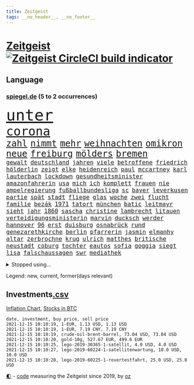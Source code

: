 ```yaml
---
title: Zeitgeist
tags: __no_header__, __no_footer__
---
```


# [Zeitgeist](https://oliz.io/zeitgeist/) [![Zeitgeist CircleCI build indicator](https://circleci.com/gh/ooz/zeitgeist.svg?style=shield)](https://circleci.com/gh/ooz/zeitgeist)

## Language

<h3><a href="https://www.spiegel.de" target="_blank">spiegel.de</a> (5 to 2 occurrences)</h3>
<p style="font-family:monospace">
<span style="font-size:32pt"><a href="news_links.html#unter" class="current">unter</a></span>
<br>
<span style="font-size:25pt"><a href="news_links.html#corona" class="current">corona</a></span>
<br>
<span style="font-size:18pt"><a href="news_links.html#zahl" class="current">zahl</a></span>
<span style="font-size:18pt"><a href="news_links.html#nimmt" class="current">nimmt</a></span>
<span style="font-size:18pt"><a href="news_links.html#mehr" class="current">mehr</a></span>
<span style="font-size:18pt"><a href="news_links.html#weihnachten" class="current">weihnachten</a></span>
<span style="font-size:18pt"><a href="news_links.html#omikron" class="current">omikron</a></span>
<span style="font-size:18pt"><a href="news_links.html#neue" class="current">neue</a></span>
<span style="font-size:18pt"><a href="news_links.html#freiburg" class="current">freiburg</a></span>
<span style="font-size:18pt"><a href="news_links.html#mölders" class="current">mölders</a></span>
<span style="font-size:18pt"><a href="news_links.html#bremen" class="current">bremen</a></span>
<br>
<span style="font-size:12pt"><a href="news_links.html#gewalt" class="current">gewalt</a></span>
<span style="font-size:12pt"><a href="news_links.html#deutschland" class="current">deutschland</a></span>
<span style="font-size:12pt"><a href="news_links.html#jahren" class="current">jahren</a></span>
<span style="font-size:12pt"><a href="news_links.html#viele" class="current">viele</a></span>
<span style="font-size:12pt"><a href="news_links.html#betroffene" class="current">betroffene</a></span>
<span style="font-size:12pt"><a href="news_links.html#friedrich" class="current">friedrich</a></span>
<span style="font-size:12pt"><a href="news_links.html#hölderlin" class="new">hölderlin</a></span>
<span style="font-size:12pt"><a href="news_links.html#zeigt" class="current">zeigt</a></span>
<span style="font-size:12pt"><a href="news_links.html#elke" class="current">elke</a></span>
<span style="font-size:12pt"><a href="news_links.html#heidenreich" class="current">heidenreich</a></span>
<span style="font-size:12pt"><a href="news_links.html#paul" class="current">paul</a></span>
<span style="font-size:12pt"><a href="news_links.html#mccartney" class="current">mccartney</a></span>
<span style="font-size:12pt"><a href="news_links.html#karl" class="current">karl</a></span>
<span style="font-size:12pt"><a href="news_links.html#lauterbach" class="current">lauterbach</a></span>
<span style="font-size:12pt"><a href="news_links.html#lockdown" class="current">lockdown</a></span>
<span style="font-size:12pt"><a href="news_links.html#gesundheitsminister" class="current">gesundheitsminister</a></span>
<span style="font-size:12pt"><a href="news_links.html#amazonfahrerin" class="new">amazonfahrerin</a></span>
<span style="font-size:12pt"><a href="news_links.html#usa" class="current">usa</a></span>
<span style="font-size:12pt"><a href="news_links.html#mich" class="current">mich</a></span>
<span style="font-size:12pt"><a href="news_links.html#ich" class="current">ich</a></span>
<span style="font-size:12pt"><a href="news_links.html#komplett" class="current">komplett</a></span>
<span style="font-size:12pt"><a href="news_links.html#frauen" class="current">frauen</a></span>
<span style="font-size:12pt"><a href="news_links.html#nie" class="current">nie</a></span>
<span style="font-size:12pt"><a href="news_links.html#ampelregierung" class="current">ampelregierung</a></span>
<span style="font-size:12pt"><a href="news_links.html#fußballbundesliga" class="current">fußballbundesliga</a></span>
<span style="font-size:12pt"><a href="news_links.html#sc" class="current">sc</a></span>
<span style="font-size:12pt"><a href="news_links.html#bayer" class="current">bayer</a></span>
<span style="font-size:12pt"><a href="news_links.html#leverkusen" class="current">leverkusen</a></span>
<span style="font-size:12pt"><a href="news_links.html#partie" class="current">partie</a></span>
<span style="font-size:12pt"><a href="news_links.html#spät" class="current">spät</a></span>
<span style="font-size:12pt"><a href="news_links.html#stadt" class="current">stadt</a></span>
<span style="font-size:12pt"><a href="news_links.html#fliege" class="new">fliege</a></span>
<span style="font-size:12pt"><a href="news_links.html#glas" class="current">glas</a></span>
<span style="font-size:12pt"><a href="news_links.html#woche" class="current">woche</a></span>
<span style="font-size:12pt"><a href="news_links.html#zwei" class="current">zwei</a></span>
<span style="font-size:12pt"><a href="news_links.html#flucht" class="current">flucht</a></span>
<span style="font-size:12pt"><a href="news_links.html#familie" class="current">familie</a></span>
<span style="font-size:12pt"><a href="news_links.html#bezák" class="new">bezák</a></span>
<span style="font-size:12pt"><a href="news_links.html#1971" class="new">1971</a></span>
<span style="font-size:12pt"><a href="news_links.html#tatort" class="current">tatort</a></span>
<span style="font-size:12pt"><a href="news_links.html#münchen" class="current">münchen</a></span>
<span style="font-size:12pt"><a href="news_links.html#batic" class="current">batic</a></span>
<span style="font-size:12pt"><a href="news_links.html#leitmayr" class="current">leitmayr</a></span>
<span style="font-size:12pt"><a href="news_links.html#sieht" class="current">sieht</a></span>
<span style="font-size:12pt"><a href="news_links.html#jahr" class="current">jahr</a></span>
<span style="font-size:12pt"><a href="news_links.html#1860" class="current">1860</a></span>
<span style="font-size:12pt"><a href="news_links.html#sascha" class="current">sascha</a></span>
<span style="font-size:12pt"><a href="news_links.html#christine" class="current">christine</a></span>
<span style="font-size:12pt"><a href="news_links.html#lambrecht" class="new">lambrecht</a></span>
<span style="font-size:12pt"><a href="news_links.html#litauen" class="current">litauen</a></span>
<span style="font-size:12pt"><a href="news_links.html#verteidigungsministerin" class="current">verteidigungsministerin</a></span>
<span style="font-size:12pt"><a href="news_links.html#marvin" class="new">marvin</a></span>
<span style="font-size:12pt"><a href="news_links.html#ducksch" class="new">ducksch</a></span>
<span style="font-size:12pt"><a href="news_links.html#werder" class="current">werder</a></span>
<span style="font-size:12pt"><a href="news_links.html#hannover" class="current">hannover</a></span>
<span style="font-size:12pt"><a href="news_links.html#96" class="current">96</a></span>
<span style="font-size:12pt"><a href="news_links.html#erst" class="current">erst</a></span>
<span style="font-size:12pt"><a href="news_links.html#duisburg" class="current">duisburg</a></span>
<span style="font-size:12pt"><a href="news_links.html#osnabrück" class="new">osnabrück</a></span>
<span style="font-size:12pt"><a href="news_links.html#rund" class="current">rund</a></span>
<span style="font-size:12pt"><a href="news_links.html#genezarethkirche" class="new">genezarethkirche</a></span>
<span style="font-size:12pt"><a href="news_links.html#berlin" class="current">berlin</a></span>
<span style="font-size:12pt"><a href="news_links.html#pfarrerin" class="new">pfarrerin</a></span>
<span style="font-size:12pt"><a href="news_links.html#jasmin" class="new">jasmin</a></span>
<span style="font-size:12pt"><a href="news_links.html#elmanhy" class="new">elmanhy</a></span>
<span style="font-size:12pt"><a href="news_links.html#altar" class="new">altar</a></span>
<span style="font-size:12pt"><a href="news_links.html#zerbrochne" class="new">zerbrochne</a></span>
<span style="font-size:12pt"><a href="news_links.html#krug" class="current">krug</a></span>
<span style="font-size:12pt"><a href="news_links.html#ulrich" class="current">ulrich</a></span>
<span style="font-size:12pt"><a href="news_links.html#matthes" class="new">matthes</a></span>
<span style="font-size:12pt"><a href="news_links.html#britische" class="current">britische</a></span>
<span style="font-size:12pt"><a href="news_links.html#neustadt" class="new">neustadt</a></span>
<span style="font-size:12pt"><a href="news_links.html#coburg" class="new">coburg</a></span>
<span style="font-size:12pt"><a href="news_links.html#tochter" class="current">tochter</a></span>
<span style="font-size:12pt"><a href="news_links.html#eautos" class="current">eautos</a></span>
<span style="font-size:12pt"><a href="news_links.html#sofia" class="new">sofia</a></span>
<span style="font-size:12pt"><a href="news_links.html#goggia" class="new">goggia</a></span>
<span style="font-size:12pt"><a href="news_links.html#siegt" class="current">siegt</a></span>
<span style="font-size:12pt"><a href="news_links.html#lisa" class="current">lisa</a></span>
<span style="font-size:12pt"><a href="news_links.html#falschaussagen" class="new">falschaussagen</a></span>
<span style="font-size:12pt"><a href="news_links.html#swr" class="current">swr</a></span>
<span style="font-size:12pt"><a href="news_links.html#mediathek" class="new">mediathek</a></span>
</p>
<details>
<summary>Stopped using...</summary>
<p class="former" style="font-size:12pt">
aufgefallen(424) lebensmittel(424) france(423) gründer(423) live(423) notfalls(423) paare(423) emma(422) entdeckung(422) philippinen(422) sprengstoff(422) atlantik(421) attackieren(421) betriebe(421) brutale(421) erstaunlich(421) filialen(421) a2(420) ankommt(420) anscheinend(420) coronawarnapp(420) dauerhaft(420) gefüllt(420) konkurrenten(420) manöver(420) reul(420) verbot(420) weshalb(420) bernd(419) gelegt(419) künstlerin(419) norden(419) oberbürgermeister(419) untersuchungen(419) verklagt(419) videobotschaft(419) ärzten(419) 2024(418) ausländische(418) bahnhof(418) entdeckte(418) gewaltsam(418) mitunter(418) mütter(418) niederländische(418) rote(418) usgericht(418) übersicht(418) 75(417) auftakt(417) eingesetzt(417) historiker(417) korrigiert(417) organisationen(417) schweigt(417) aufgerufen(416) beleidigungen(416) demonstration(416) kämpfe(416) weltweiten(416) wünschen(416) ausnahmen(415) einzudämmen(415) enger(415) entwicklungen(415) jedem(415) linie(415) lukaschenkos(415) sarscov2(415) schlagzeilen(415) selten(415) sprecher(415) verlängerung(415) verteidigungsministerium(415) wahlen(415) zoll(415) anerkannt(414) ausfallen(414) forderte(414) islamischen(414) lukas(414) taugt(414) untersagt(414) usamerikaner(414) vermuten(414) wirecard(414) 65(413) anleger(413) dokumente(413) eingestuft(413) feier(413) gebrochen(413) gestoßen(413) jahrzehntelang(413) klaren(413) manipuliert(413) meghan(413) möglicher(413) nationalmannschaft(413) salzburg(413) smith(413) wahlsieg(413) überreste(413) 10000(412) 2011(412) 2017(412) beschimpft(412) hintergründe(412) kämpfer(412) rechtliche(412) rufen(412) schulze(412) verhängte(412) vorantreiben(412) überlegen(412) anbieten(411) anlagen(411) bereiten(411) beschuss(411) forderung(411) hans(411) hinnehmen(411) ii(411) kampagne(411) männliche(411) philipp(411) qualifikation(411) triumph(411) debakel(410) ehre(410) entkommen(410) fragt(410) islamisten(410) kostenlose(410) schwindet(410) sichergestellt(410) trieb(410) täglich(410) verzicht(410) boden(409) informieren(409) patrick(409) rechtlich(409) schwachen(409) teilgenommen(409) terroristischen(409) venezuela(409) abzug(408) beiträge(408) elektrische(408) geräte(408) hob(408) island(408) lkwfahrer(408) sendet(408) vermeiden(408) zuständige(408) angestellte(407) attila(407) grün(407) hildmann(407) lohn(407) manipulierte(407) ausfall(406) beschuldigten(406) dennis(406) drastisch(406) eurecht(406) nerven(406) sache(406) zimmer(406) behandeln(405) bitcoin(405) löw(405) tödlich(405) vaters(405) womit(405) argentinien(404) bolsonaro(404) freundschaft(404) jair(404) unruhe(404) verbindet(404) berühmte(403) clemens(403) freiwillige(403) green(403) jemen(403) leichte(403) methoden(403) nachbarn(403) vermeintlichen(403) begann(402) homosexuelle(402) ehepaar(401) eigener(401) frische(401) gemein(401) juristen(401) königin(401) stieß(401) änderungen(401) amtsgericht(400) dfbelf(400) eigenem(400) erfinder(400) größeren(400) jüngere(400) mecklenburgvorpommern(400) privat(400) auftritte(399) initiative(399) lücke(399) mobile(399) aktie(398) wahren(398) bezahlen(397) luca(397) nennen(397) umweltschutz(397) beschlagnahmt(396) ordnung(396) balance(395) drängen(395) gouverneur(395) haftbefehl(395) landet(395) text(395) bedingt(394) empfängt(394) praktisch(394) spaltet(394) 54(393) halbe(393) registrieren(393) justizminister(392) klimaziele(391) brandenburger(390) parallelen(390) ringen(390) zuspruch(390) verträge(389) vorgeführt(389) automatisch(387) niedrig(387) prognose(387) terrorismus(387) benötigen(386) budapest(386) gesetzliche(386) infektionsgeschehen(386) gefällt(385) hackerangriff(385) jurist(385) 47(384) afghanische(384) app(384) rot(384) stimmten(384) einig(383) unmittelbar(383) georg(382) gerieten(381) dringt(380) senioren(379) verlegen(379) palmer(378) bezirk(376) vergehen(376) dreharbeiten(375) sophie(375) schulz(372) konzert(368) superwahljahr(367) eingeschaltet(366) dämpft(364) ära(364) bist(362) zweck(362) clooney(361) erleichtern(360) verursachte(360) janet(358) yellen(358) reihen(357) gala(356) psychischen(356) stabil(355) zusätzliche(355) rückte(354) fotografieren(353) mängel(351) mehren(349) aktionen(348) liter(346) erzieher(344) ausweg(340) 15jährige(339) freigelassen(335) erneuerbare(334) abgrund(332) ältesten(331) festgesetzt(329) mallorca(320) schwangerschaftsabbrüche(316) rasche(315) glasgow(313) polizeibeamte(313) technische(311) amazons(309) räumte(309) wucht(309) server(307) haut(306) diagnose(304) milliardär(304) nachbarland(304) gegeneinander(302) konfrontation(302) extremwetter(297) ungemütlich(296) heutige(293) desinformation(292) sparkassen(292) hubert(290) fragwürdige(289) verlusten(287) radio(286) magische(282) fahrbahn(280) unzureichend(280) zusammenbruch(280) palästinensern(278) wolken(278) demnächst(276) jersey(275) herren(273) linkenchefin(265) maskendeals(258) athen(257) erledigt(255) spitzenkandidaten(252) geheiratet(251) charité(247) immunisiert(247) fraktionen(246) 2001(245) kleinflugzeug(242) unterschiedliche(242) bedankte(240) 22jähriger(239) belgische(239) greenpeace(232) spürt(231) käse(229) altersgruppe(228) wüste(228) frauenbundesliga(225) linda(221) niemandem(220) schädlichen(217) alibaba(216) umwelthilfe(216) entschädigungen(211) kabel(211) bundeswehrhelfer(210) fußballnationalmannschaft(208) trost(207) erlässt(206) großkonzerne(204) vorstände(204) berechnungen(203) heizt(203) todesfall(203) abgefeuert(199) lobbyisten(199) set(199) vize(197) schwerste(192) pumpt(189) tennisstar(189) fed(188) life(188) neunjähriger(187) hiphop(186) kaufte(186) heben(185) erpresst(184) steuerflucht(184) angeschlagene(182) westjordanland(182) kugel(181) zurückschicken(181) gezählt(180) riegel(179) müll(178) aachen(177) anhaltende(176) millionenstadt(176) vertrauter(176) unterstützern(175) banden(173) todesdrohungen(172) bitteren(171) aktionäre(169) argument(169) südchinesisches(169) ölpreis(168) europameister(167) forscherinnen(167) schultern(167) weigerte(166) wenigsten(166) fehle(165) finde(165) erhalt(164) hakt(164) massengrab(164) verdi(164) entsorgt(163) mangelware(163) 14jährige(162) fluggesellschaften(162) warb(162) amthor(160) rechtswidrig(160) spezialeinheit(160) staatschefs(159) azubis(158) epidemischen(158) flüchtet(158) beteuert(157) ewigkeit(157) steueroasen(157) farmer(156) fortsetzen(156) straftat(156) externe(155) streben(155) chemnitz(154) serbe(154) lobbyismus(152) 39jährige(151) boote(151) dänischer(151) lkwanhänger(151) schrumpft(151) danny(150) dänen(150) gegenspieler(150) hollywoodstar(150) kurzzeitig(150) totschlag(149) virologin(149) cloppenburg(148) schob(147) bürgerkriegsland(146) füllen(146) vollkommen(146) erhebung(145) besorgniserregend(144) drogenbanden(144) drohnen(144) schlimmes(144) beschuldigen(143) besuchte(143) dschihad(143) grundsätzlich(143) anmelden(142) sklaverei(141) versteck(140) aufbau(139) anonymer(138) autoren(138) existiert(138) frustriert(138) köpfe(138) verunsichert(137) attackierte(136) elfjähriger(136) evakuierungen(136) komponist(136) seele(136) venedig(136) überflutete(136) betrachten(135) bundesverkehrsminister(135) bedankt(134) deklassiert(134) vorläufige(134) boston(133) mob(131) krachte(130) kyrgios(130) sichtbar(130) korruptionsermittlungen(129) litt(129) ostseepipeline(129) vries(129) belästigungen(128) dauerte(128) erklärt's(128) spende(128) weltranglistenerste(128) bafin(127) führten(127) luke(127) zehnte(127) vorgeschlagen(126) vorliegen(126) zaun(126) andorra(125) ortskräften(124) menschenrechtsaktivisten(122) ngos(122) schießerei(122) deutschsprachigen(121) anschluss(120) erfolgreichste(120) erzieherinnen(120) fündig(120) beeindruckender(118) berufe(118) gelohnt(118) mdr(118) änderung(118) klassischen(117) comedy(115) philippinische(115) äußerung(115) strafanzeigen(114) bereitschaft(113) schwächt(113) verkörpern(113) zerschlagung(113) amal(112) co₂emissionen(112) debattieren(112) deckte(112) gemeint(112) transportieren(112) cduchefs(111) immobilienmarkt(110) tarifstreit(110) umkämpften(110) erbeutete(109) hallo(109) unterdrückung(109) würdigen(108) bürgerlichen(106) dämpfen(106) folgenschweren(106) klimagipfel(106) scott(106) überwältigt(106) 90/die(105) gemischt(105) genießt(105) expertin(104) sichtlich(103) staatskonzern(103) widerstands(103) feinstaub(102) stehende(102) demokrat(101) pandazwillinge(101) damaskus(100) khaled(100) narey(100) plante(100) stur(100) energiepreise(99) krankenschwester(99) obduktion(99) sommers(99) brennstoffe(98) akkus(97) ansage(97) doha(97) favoritin(97) roland(96) saudiarabischen(96) soundtrack(96) gebrannt(95) verstecken(95) wendepunkt(95) kanadische(94) samsung(94) tarantino(94) vollen(94) niederbayern(93) entfliehen(92) erkannt(92) schürt(92) mercedespilot(91) verletzten(91) zerbrach(91) schleichende(90) abgebogen(89) arbeitstag(89) ausfälle(89) erbeuteten(89) gräben(89) lake(89) mustang(89) stinkende(89) druckmittel(88) gefeierter(88) gegentreffer(88) impfdurchbruch(88) models(88) telekommunikationsgesetz(88) zuschuss(88) kabarettist(87) kennenlernte(87) olympique(87) captain(86) erzählung(86) südchinesischen(86) umsteigen(86) demokratin(85) offizier(85) opportunisten(85) taxi(85) 50+1regel(84) besessen(84) francisco(84) homöopathie(84) posierte(84) rekordniveau(84) tante(84) willem(84) agiert(83) auszüge(83) vakuum(83) vorgeladen(83) autobiografie(82) bemerkenswert(82) operieren(82) papiere(82) üppiges(82) ernüchternd(81) gerichtsbeschluss(81) getrunken(81) untätig(81) fame(80) rhythmus(80) ausgeschöpft(79) ehesten(79) gefährte(79) jorginho(79) leitplanke(79) milch(79) nsregime(79) versicherungswirtschaft(79) abgeraten(78) kalten(78) lyon(78) rolling(78) stones(78) 115(77) a3(77) arbeitgeberpräsident(77) bankräuber(77) dulger(77) faktencheck(77) getöteten(77) sämtliche(77) gesetzentwurf(76) habt(76) marley(76) messe(76) verfasst(76) vermittelte(76) 12000(75) dover(75) gesessen(75) lópez(75) markiert(75) obrador(75) olga(75) vizepräsident(75) zellen(75) farce(74) fernzüge(74) hitzig(74) mako(74) meldeten(74) unterziehen(74) üppig(74) abordnung(73) abtreibungen(73) benny(73) ehepaars(73) erreichte(73) gesetzesänderung(73) heilen(73) ida(73) instanz(73) mexikanische(73) provisionen(73) schutzbedürftigen(73) zuwachs(73) höchstem(72) parteiausschlussverfahren(72) paule(72) pit(72) schleswigholsteins(72) schnitzeljagd(72) geburtstagsfeier(71) margrethe(71) schutzschilde(71) teuerungsrate(71) unentschlossene(71) abbacomeback(70) draufgänger(70) fahrräder(70) friedensnobelpreis(70) gaul(70) größerer(70) hungerkrise(70) liechtenstein(70) gangster(69) gemobbt(69) gespickt(69) günstiger(69) klimaschädlichen(69) verordnete(69) armbrust(68) bottas(68) fawcett(68) foundation(68) geschäftsmann(68) jackpot(68) kammerdiener(68) landtagswahl(68) länderspiel(68) norddeutsche(68) pfeil(68) prince's(68) trage(68) unionsanhänger(68) valtteri(68) flüchtlingsstrom(67) massenweise(67) parken(67) rothko(67) schäfer(67) stromversorgung(67) ausschnitt(66) epic(66) games(66) mandela(66) rapsuperstar(66) schiffer(66) sportstars(66) tatenlos(66) zürich(66) isanhängerin(65) kleinere(65) schneidet(65) unoklimagipfel(65) abgeschaltet(64) automobilindustrie(64) erstklässler(64) erwirtschaftet(64) finanzmärkte(64) weltgemeinschaft(64) dreieck(63) gestiegener(63) authentisch(62) frauenfeindliche(62) kapazitäten(62) kräften(62) maori(62) mobilitätswende(62) na(62) nö(62) travis(62) verbrennungsmotoren(62) arbeitsniederlegung(61) aufholjagd(61) demut(61) fußballbund(61) hitzlsperger(61) urheber(61) feuers(60) fuest(60) gestochen(60) ifopräsident(60) krankenhauseinweisungen(60) mails(60) militärübung(60) außergewöhnlichen(59) haftrichter(59) prominentesten(59) psychologie(59) tatverdacht(59) tvsender(59) zugehen(59) zusammenstößen(59) bereiche(58) eineinhalb(58) einstweilige(58) mix(58) mutig(58) personelle(58) querdenken(58) unogipfel(58) gaspreis(57) saarbrücken(57) vornamen(57) wachen(57) waghalsige(57) 2050(56) celtics(56) friedenstaube(56) grenzschützer(56) kapitolerstürmung(56) kleinsten(56) präsidentschaftskandidat(56) verschuldete(56) fahrgast(55) geschäftspartner(55) krankenkassen(55) natostaaten(55) pilze(55) riefen(55) verteidigungsressort(55) natalie(54) 289(53) bewaffneter(53) frauenfußball(53) hey(53) kunstwerke(53) mr(53) oberösterreich(53) skeptischen(53) tournee(53) vorausgesetzt(53) zersetzen(53) benedict(52) cumberbatch(52) virtuellen(52) volksfesten(52) ellisbextor(51) frauenfeindlichen(51) makellos(51) prallt(51) sicherheitslücken(51) supermodel(51) untergetauchten(51) eingehalten(50) erneutes(50) geschäfts(50) korruptionsverdacht(50) pence(50) realen(50) abtreibungsrechts(49) detonation(49) kneipe(49) strauchelnden(49) filmbranche(48) gestiegenen(48) komoot(48) krankenkasse(48) männlich(48) schmieden(48) wahlergebnis(48) wiederentdeckt(48) deutsch(47) genehmigten(47) störungen(47) versorgungskrise(47) armbänder(46) awoniyi(46) begriffe(46) bernard(46) bewachen(46) geltendes(46) grenzgebiet(46) lindern(46) nirgends(46) sechsjähriger(46) taiwo(46) verordnet(46) weitesten(46) bussen(45) genese(45) negativem(45) eingedrungen(44) ransomware(44) schnelleres(44) sicherheitspolitik(44) zittern(44) bahnfahren(43) finanzszene(43) glen(43) arbeitsrechtlerin(42) fahrplan(42) grünenspitze(42) neuausrichtung(42) parteispitzen(42) richtlinien(42) sparten(42) weiterentwicklung(42) betrunkenen(41) diktators(41) gesellschaftlichen(41) islands(41) koalitionäre(41) sparkurs(41) erneuern(40) irrfahrt(40) schwächen(40) shatner(40) cduspitze(39) faktisch(39) nochkanzlerin(39) parlamentarier(39) steine(39) trank(39) entdeckungen(38) gekaufte(38) mannschaften(38) sachlich(38) strafvollzug(38) trainerteam(38) versorgungslage(38) walk(38) aktivitäten(37) enthüllen(37) freundlichen(37) goebbels(37) mischte(37) provokationen(37) automarkt(36) betreibern(36) kuriere(36) mauern(36) schädigen(36) unzulässig(36) ampelgespräche(35) feiertag(35) lieferdienst(35) stangen(35) 46(34) stemmte(34) raubkunst(33) schlagwörter(33) süle(33) videokonferenz(33) bereichen(32) fernsehteam(32) krönt(32) n26(32) telefonierte(32) üppige(32) beigesetzt(31) coronaschnelltest(31) grabstätte(31) isolierten(31) kirkdarsteller(31) naiven(31) nebel(31) russisches(31) weltklimakonferenz(31) feministinnen(30) geldsegen(30) kolumbus(30) eukommissar(29) euvergleich(29) menschenschmuggel(29) ostdeutschland(29) 58jährige(28) antikörpertest(28) bannon(28) championsleaguesaison(28) koloniale(28) mariusz(28) raumkapsel(28) schmid(28) zertifizierung(28) alec(27) baldwin(27) bundestagspräsidentin(27) einflussreichen(27) kamerafrau(27) schmuckstücke(27) tödlichem(27) abfeuerte(26) beschaffen(26) beutezug(26) dieselkraftstoff(26) halyna(26) hutchins(26) koalitionsgesprächen(26) rust(26) absprache(25) ampelpartner(25) motors(25) sono(25) energieexperte(24) fragezeichen(24) getrickst(24) lieferungen(24) prien(24) coronanotlage(23) erfurt(23) substanzen(23) transparent(23) trophäe(23) unfallursache(23) zuckerberg(23) innere(22) klopfen(22) reporterin(22) auflösung(21) fasziniert(21) geringen(21) nervös(21) beibehalten(20) erpresser(20) filmset(20) filmt(20) lösegeld(20) miami(20) netflixserie(20) trollen(20) überschüttet(20) eingeschlossen(19) krankenhausaufenthalt(19) cop(18) drogenkonsum(18) eindringlichen(18) genf(18) geringverdiener(18) klimagipfels(18) maya(18) versendet(18) wach(18) yvonne(18) abschlusserklärung(17) betten(17) geprallt(17) mietern(17) aufgebraucht(16) entworfen(16) gletschern(16) kriminalität(16) organisierte(16) paraguay(16) verkündeten(16) chicago(15) cop26(15) massenprotesten(15) rudolf(15) sorgerechtsstreit(15) strategiepapier(15) weltmeisterin(15) anrufe(14) doktor(14) esaastronaut(14) gasknappheit(14) kartoffeln(14) rammt(14) rauswerfen(14) scheidenden(14) schmuck(14) temperaturanstieg(14) verhandlungsrunde(14) wärme(14) benin(13) cricket(13) gemälde(13) nordhessen(13) planlos(13) sammlung(13) statistiker(13) uhren(13) chipmangels(12) coronarezession(12) dario(12) klinischen(12) korrekt(12) schramm(12) wahnsinnig(12) drehs(11) regierungen(11)
</p>
</details>
<p>Legend: <span class="new">new</span>, <span class="current">current</span>, <span class="former">former(days relevant)</span></p>

## Investments[.csv](investments.csv)

[Inflation Chart](https://inflationchart.com),
[Stocks in BTC](https://stonksinbtc.xyz/)

```
date, investment, buy price, sell price
2021-12-15 10:10:19, 1-EUR, 1.13 USD, 1.13 USD
2021-12-15 10:10:19, 1-EUR, 7.19 CNY, 7.19 CNY
2021-12-15 10:10:19, crude-oil-brent-barrel, 73.04 USD, 73.04 USD
2021-12-15 10:10:20, gold-10g, 527.67 EUR, 499.6 EUR
2021-12-15 10:10:25, lego-2019-30365-1-satellit, 4.0 USD, 4.0 USD
2021-12-15 10:10:27, lego-2019-60224-1-satellitenwartung, 10.0 USD, 10.0 USD
2021-12-15 10:10:28, lego-2019-60225-1-rovertestfahrt, 25.0 USD, 25.0 USD
```

<footer>
<a href="javascript:toggleTheme()" class="nav">🌓</a>
- <a href="https://github.com/ooz/zeitgeist">code</a> measuring the Zeitgeist since 2019, by <a href="https://oliz.io">oz</a>
</footer>
